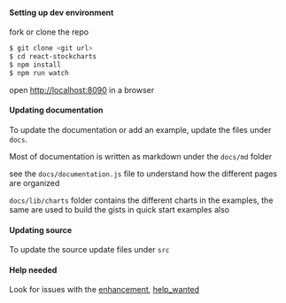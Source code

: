 #### Setting up dev environment

fork or clone the repo

```sh
$ git clone <git url>
$ cd react-stockcharts
$ npm install
$ npm run watch
```

open [http://localhost:8090](http://localhost:8090) in a browser

#### Updating documentation
To update the documentation or add an example, update the files under `docs`.

Most of documentation is written as markdown under the `docs/md` folder

see the `docs/documentation.js` file to understand how the different pages are organized

`docs/lib/charts` folder contains the different charts in the examples, the same are used to build the gists in quick start examples also

#### Updating source

To update the source update files under `src`

#### Help needed

Look for issues with the [enhancement](https://github.com/rrag/react-stockcharts/labels/enhancement), [help_wanted](https://github.com/rrag/react-stockcharts/labels/help_wanted)